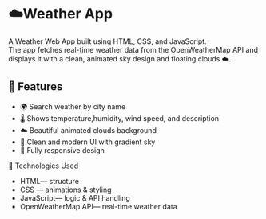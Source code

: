 # ☁️Weather App

A Weather Web App built using HTML, CSS, and JavaScript.  
The app fetches real-time weather data from the OpenWeatherMap API and displays it with a clean, animated sky design and floating clouds ☁️.

## 🌈 Features

- 🌍 Search weather by city name
- 🌡️ Shows temperature,humidity, wind speed, and description
- ☁️ Beautiful animated clouds background
- 🎨 Clean and modern UI with gradient sky
- 📱 Fully responsive design

 🧠 Technologies Used
- HTML— structure  
- CSS — animations & styling  
- JavaScript— logic & API handling  
- OpenWeatherMap API— real-time weather data  
